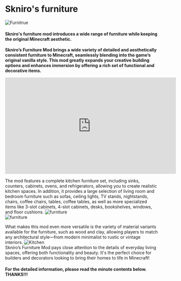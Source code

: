 # Skniro's furniture
![Furnitrue](https://s2.loli.net/2025/07/02/8Hqf613piucxr2F.png)
#### **Skniro's furniture mod introduces a wide range of furniture while keeping the original Minecraft aesthetic.**

**Skniro’s Furniture Mod brings a wide variety of detailed and aesthetically consistent furniture to Minecraft, seamlessly blending into the game’s original vanilla style. This mod greatly expands your creative building options and enhances immersion by offering a rich set of functional and decorative items.** 
<iframe width="560" height="315" src="https://www.youtube-nocookie.com/embed/WO9gg1jR_vk" title="YouTube video player" frameborder="0" allow="accelerometer; autoplay; clipboard-write; encrypted-media; gyroscope; picture-in-picture; web-share" allowfullscreen></iframe>  

The mod features a complete kitchen furniture set, including sinks, counters, cabinets, ovens, and refrigerators, allowing you to create realistic kitchen spaces. In addition, it provides a large selection of living room and bedroom furniture such as sofas, ceiling lights, TV stands, nightstands, chairs, coffee chairs, tables, coffee tables, as well as more specialized items like 3-slot cabinets, 4-slot cabinets, desks, bookshelves, windows, and floor cushions.
![furniture](https://s2.loli.net/2025/07/02/lL6e2CgzwUOqQbY.png)  
![furniture](https://s2.loli.net/2025/07/02/WEdock51h9wiS4g.png)  

What makes this mod even more versatile is the variety of material variants available for the furniture, such as wood and clay, allowing players to match any architectural style—from modern minimalist to rustic or vintage interiors.
![Kitchen](https://s2.loli.net/2025/06/30/nD3x7phZzdKgafQ.jpg)   
Skniro’s Furniture Mod pays close attention to the details of everyday living spaces, offering both functionality and beauty. It's the perfect choice for builders and decorators looking to bring their homes to life in Minecraft!

#### For the detailed information, please read the minute contents below. THANKS!!!
